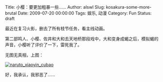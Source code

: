 Title: 小樱：要更加粗暴一些……
Author: alswl
Slug: kosakura-some-more-brutal
Date: 2009-07-20 00:00:00
Tags: 娱乐, 动漫
Category: Fun
Status: draft

最近在复习火影，删去了所有枝节任务，看主线动画。

第二部鸣人、小樱、佐井和大和去天地桥那段戏中，大和变身成蝎之后，模拟蝎的声音，小樱听了评价了一下，雷死我了。

无图无真相，上图：

[![naruto_xiaoyin_cubao](https://ohsolnxaa.qnssl.com/upload_dropbox/200907/snapshot20090720180858.jpg)](https://ohsolnxaa.qnssl.com/upload_dropbox/200907/snapshot20090720180858.jpg)

好，我承认，我邪恶了……

